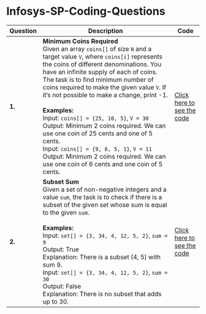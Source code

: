 # Infosys-SP-Coding-Questions

| Question | Description | Code |
|----------|-------------|--------|
| **1.** | **Minimum Coins Required**<br>Given an array `coins[]` of size `N` and a target value `V`, where `coins[i]` represents the coins of different denominations. You have an infinite supply of each of coins. The task is to find minimum number of coins required to make the given value `V`. If it’s not possible to make a change, print -1.<br><br>**Examples:**<br>Input: `coins[] = {25, 10, 5}`, `V = 30`<br>Output: Minimum 2 coins required. We can use one coin of 25 cents and one of 5 cents.<br>Input: `coins[] = {9, 6, 5, 1}`, `V = 11`<br>Output: Minimum 2 coins required. We can use one coin of 6 cents and one coin of 5 cents.| [Click here to see the code](https://github.com/karthikreddy-7/Infosys-SP-Coding-Questions/blob/main/MinCoinChange.java) |
| **2.** | **Subset Sum**<br>Given a set of non-negative integers and a value `sum`, the task is to check if there is a subset of the given set whose sum is equal to the given `sum`. <br><br>**Examples:**<br>Input: `set[] = {3, 34, 4, 12, 5, 2}`, `sum = 9`<br>Output: True<br>Explanation: There is a subset (4, 5) with sum 9.<br>Input: `set[] = {3, 34, 4, 12, 5, 2}`, `sum = 30`<br>Output: False<br>Explanation: There is no subset that adds up to 30.| [Click here to see the code](https://github.com/karthikreddy-7/Infosys-SP-Coding-Questions/SubsetSum.java) |
